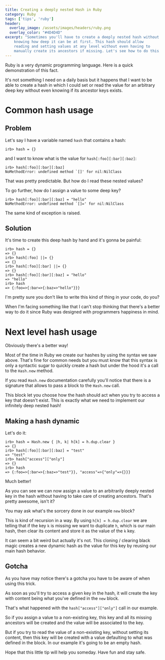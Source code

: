 ```yaml
---
title: Creating a deeply nested Hash in Ruby
category: Ruby
tags: ['tips', 'ruby']
header:
  overlay_image: /assets/images/headers/ruby.png
  overlay_color: "#4D4D4D"
excerpt: "Sometimes you'll have to create a deeply nested hash without
    knowing how deep it can be at first. This hash should allow
    reading and setting values at any level without even having to
    manually create its ancestors if missing. Let's see how to do this."
---
```


Ruby is a very dynamic programming language. Here is a quick
demonstration of this fact.

It's not something I need on a daily basis but it happens that I want
to be able to create a hash in which I could set or read the value for
an arbitrary deep key without even knowing if its ancestor keys
exists.

# Common hash usage #

## Problem ##

Let's say I have a variable named `hash` that contains a hash:

```irb
irb> hash = {}
```

and I want to know what is the value for `hash[:foo][:bar][:baz]`:

```irb
irb> hash[:foo][:bar][:baz]
NoMethodError: undefined method `[]' for nil:NilClass
```

That was pretty predictable. But how do I read these nested values?

To go further, how do I assign a value to some deep key?

```irb 
irb> hash[:foo][:bar][:baz] = "hello"
NoMethodError: undefined method `[]=' for nil:NilClass
```

The same kind of exception is raised.

## Solution ##

It's time to create this deep hash by hand and it's gonna be painful:

```irb
irb> hash = {}
=> {}
irb> hash[:foo] ||= {}
=> {}
irb> hash[:foo][:bar] ||= {}
=> {}
irb> hash[:foo][:bar][:baz] = "hello"
=> "hello"
irb> hash
=> {:foo=>{:bar=>{:baz=>"hello"}}}
```

I'm pretty sure you don't like to write this kind of thing in your
code, do you?

When I'm facing something like that I can't stop thinking that there's
a better way to do it since Ruby was designed with programmers
happiness in mind.

# Next level hash usage #

Obviously there's a better way!

Most of the time in Ruby we create our hashes by using the syntax we
saw above. That's fine for common needs but you must know that this
syntax is only a syntactic sugar to quickly create a hash but under
the hood it's a call to the `Hash.new` method.

If you read `Hash.new` documentation carefully you'll notice that
there is a signature that allows to pass a block to the `Hash.new`
call.

This block let you choose how the hash should act when you try to
access a key that doesn't exist. This is exactly what we need to
implement our infinitely deep nested hash!

## Making a hash dynamic ##

Let's do it:

```irb
irb> hash = Hash.new { |h, k| h[k] = h.dup.clear }
=> {}
irb> hash[:foo][:bar][:baz] = "test"
=> "test"
irb> hash["access"]["only"]
=> {}
irb> hash
=> {:foo=>{:bar=>{:baz=>"test"}}, "access"=>{"only"=>{}}}
```

Much better!

As you can see we can now assign a value to an arbitrarily deeply
nested key in the hash without having to take care of creating
ancestors. That's pretty awesome, isn't it?

You may ask what's the sorcery done in our example `new` block?

This is kind of recursion in a way. By using `h[k] = h.dup.clear` we
are telling that if the key `k` is missing we want to duplicate `h`,
which is our main hash, then clear its content and store it as the
value of the `k` key.

It can seem a bit weird but actually it's not. This cloning / clearing
black magic creates a new dynamic hash as the value for this key by
reusing our main hash behavior.

## Gotcha ##

As you have may notice there's a gotcha you have to be aware of when
using this trick.

As soon as you'll try to access a given key in the hash, it will
create the key with content being what you've defined in the `new`
block.

That's what happened with the `hash["access"]["only"]` call in our
example.

So if you assign a value to a non-existing key, this key and all its
missing ancestors will be created and the value will be associated to
the key.

But if you try to read the value of a non-existing key, without
setting its content, then this key will be created with a value
defaulting to what was defined in the block. In our example it's going
to be an empty hash.

Hope that this little tip will help you someday. Have fun and stay
safe.
